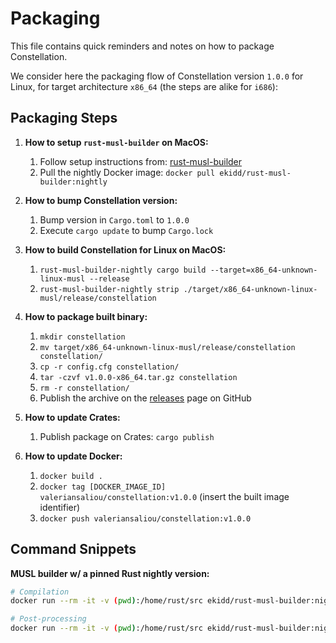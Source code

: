 Packaging
=========

This file contains quick reminders and notes on how to package Constellation.

We consider here the packaging flow of Constellation version `1.0.0` for Linux, for target architecture `x86_64` (the steps are alike for `i686`):

## Packaging Steps

1. **How to setup `rust-musl-builder` on MacOS:**
    1. Follow setup instructions from: [rust-musl-builder](https://github.com/emk/rust-musl-builder)
    2. Pull the nightly Docker image: `docker pull ekidd/rust-musl-builder:nightly`

2. **How to bump Constellation version:**
    1. Bump version in `Cargo.toml` to `1.0.0`
    2. Execute `cargo update` to bump `Cargo.lock`

3. **How to build Constellation for Linux on MacOS:**
    1. `rust-musl-builder-nightly cargo build --target=x86_64-unknown-linux-musl --release`
    2. `rust-musl-builder-nightly strip ./target/x86_64-unknown-linux-musl/release/constellation`

4. **How to package built binary:**
    1. `mkdir constellation`
    2. `mv target/x86_64-unknown-linux-musl/release/constellation constellation/`
    4. `cp -r config.cfg constellation/`
    5. `tar -czvf v1.0.0-x86_64.tar.gz constellation`
    6. `rm -r constellation/`
    7. Publish the archive on the [releases](https://github.com/valeriansaliou/constellation/releases) page on GitHub

5. **How to update Crates:**
    1. Publish package on Crates: `cargo publish`

6. **How to update Docker:**
    1. `docker build .`
    2. `docker tag [DOCKER_IMAGE_ID] valeriansaliou/constellation:v1.0.0` (insert the built image identifier)
    3. `docker push valeriansaliou/constellation:v1.0.0`

## Command Snippets

**MUSL builder w/ a pinned Rust nightly version:**

```bash
# Compilation
docker run --rm -it -v (pwd):/home/rust/src ekidd/rust-musl-builder:nightly-2019-04-17 cargo build --target=x86_64-unknown-linux-musl --release

# Post-processing
docker run --rm -it -v (pwd):/home/rust/src ekidd/rust-musl-builder:nightly-2019-04-17 strip ./target/x86_64-unknown-linux-musl/release/constellation
```
